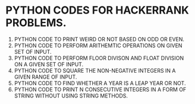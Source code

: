 # PYTHON CODES FOR HACKERRANK PROBLEMS.

1. PYTHON CODE TO PRINT WEIRD OR NOT BASED ON ODD OR EVEN.
2. PYTHON CODE TO PERFORM ARITHEMTIC OPERATIONS ON GIVEN SET OF INPUT.
3. PYTHON CODE TO PERFORM FLOOR DIVISON AND FLOAT DIVISION ON A GIVEN SET OF INPUT.
4. PYTHON CODE TO SQUARE THE NON-NEGATIVE INTEGERS IN A GIVEN RANGE OF INPUT.
5. PYTHON CODE TO FIND WHETHER A YEAR IS A LEAP YEAR OR NOT.
6. PYTHON CODE TO PRINT N CONSECUTIVE INTEGERS IN A FORM OF STRING WITHOUT USING STRING METHODS.

